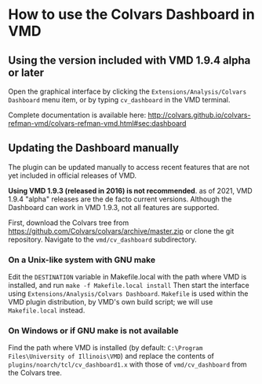 # How to use the Colvars Dashboard in VMD

## Using the version included with VMD 1.9.4 alpha or later

Open the graphical interface by clicking the `Extensions/Analysis/Colvars Dashboard` menu item,
or by typing `cv_dashboard` in the VMD terminal.

Complete documentation is available here:
http://colvars.github.io/colvars-refman-vmd/colvars-refman-vmd.html#sec:dashboard

## Updating the Dashboard manually

The plugin can be updated manually to access recent features that are not yet included in official
releases of VMD.

**Using VMD 1.9.3 (released in 2016) is not recommended**.
as of 2021, VMD 1.9.4 "alpha" releases are the de facto current versions.
Although the Dashboard can work in VMD 1.9.3, not all features are supported.

First, download the Colvars tree from https://github.com/Colvars/colvars/archive/master.zip
or clone the git repository.
Navigate to the `vmd/cv_dashboard` subdirectory.

### On a Unix-like system with GNU make

Edit the `DESTINATION` variable in Makefile.local with the path where VMD is installed,
and run `make -f Makefile.local install`
Then start the interface using `Extensions/Analysis/Colvars Dashboard`.
`Makefile` is used within the VMD plugin distribution, by VMD's own build script; we will use
`Makefile.local` instead.

### On Windows or if GNU make is not available
Find the path where VMD is installed
(by default: `C:\Program Files\University of Illinois\VMD`)
and replace the contents of `plugins/noarch/tcl/cv_dashboard1.x` with those of `vmd/cv_dashboard`
from the Colvars tree.
